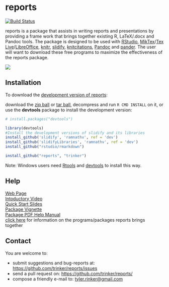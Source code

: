 reports
=======

[![Build Status](https://travis-ci.org/trinker/reports.png?branch=master)](https://travis-ci.org/trinker/reports)

reports is a package that assists in writing reports and presentations by providing a frame work that brings together existing R, LaTeX/.docx and Pandoc tools.  The package is designed to be used with [RStudio](http://www.rstudio.com/), [MikTex](http://miktex.org/)/[Tex Live](http://www.tug.org/texlive/)/[LibreOffice](http://www.libreoffice.org/), [knitr](http://yihui.name/knitr/), [slidify](http://ramnathv.github.com/slidify/), [knitcitations](http://www.carlboettiger.info/2012/05/30/knitcitations.html), [Pandoc](http://johnmacfarlane.net/pandoc/) and [pander](https://github.com/rapporter/pander).  The user will want to download these free programs to maximize the effectiveness of the reports package.

<p><a href="http://trinker.github.io/reports/dependencies"><img src="https://dl.dropboxusercontent.com/u/61803503/packages/reports.PNG"></a></p>


## Installation

To download the [development version of reports](http://trinker.github.com/reports_dev/):

download the [zip ball](https://github.com/trinker/reports/zipball/master) or [tar ball](https://github.com/trinker/reports/tarball/master), decompress and run `R CMD INSTALL` on it, or use the **devtools** package to install the development version:

```r
# install.packages("devtools")

library(devtools)
#Install the development versions of slidify and its libraries
install_github('slidify', 'ramnathv', ref = 'dev')
install_github('slidifyLibraries', 'ramnathv', ref = 'dev')
install_github("rstudio/rmarkdown")

install_github("reports", "trinker")
```

Note: Windows users need [Rtools](http://www.murdoch-sutherland.com/Rtools/) and [devtools](http://CRAN.R-project.org/package=devtools) to install this way.

## Help

[Web Page](http://trinker.github.com/reports/)      
[Intoductory Video](http://www.youtube.com/watch?v=ArHQjQyIS70)            
[Quick Start Slides](https://dl.dropboxusercontent.com/u/61803503/Slides/reports/index.html)    
[Package Vignette](http://htmlpreview.github.io/?https://github.com/trinker/reports/blob/master/vignettes/reports_vignette.html)     
[Package PDF Help Manual](https://dl.dropbox.com/u/61803503/reports.pdf)          
[click here](http://trinker.github.io/reports/dependencies) for information on the programs/packages reports brings together     

## Contact

You are welcome to:
* submit suggestions and bug-reports at: <https://github.com/trinker/reports/issues>
* send a pull request on: <https://github.com/trinker/reports/>
* compose a friendly e-mail to: <tyler.rinker@gmail.com>
